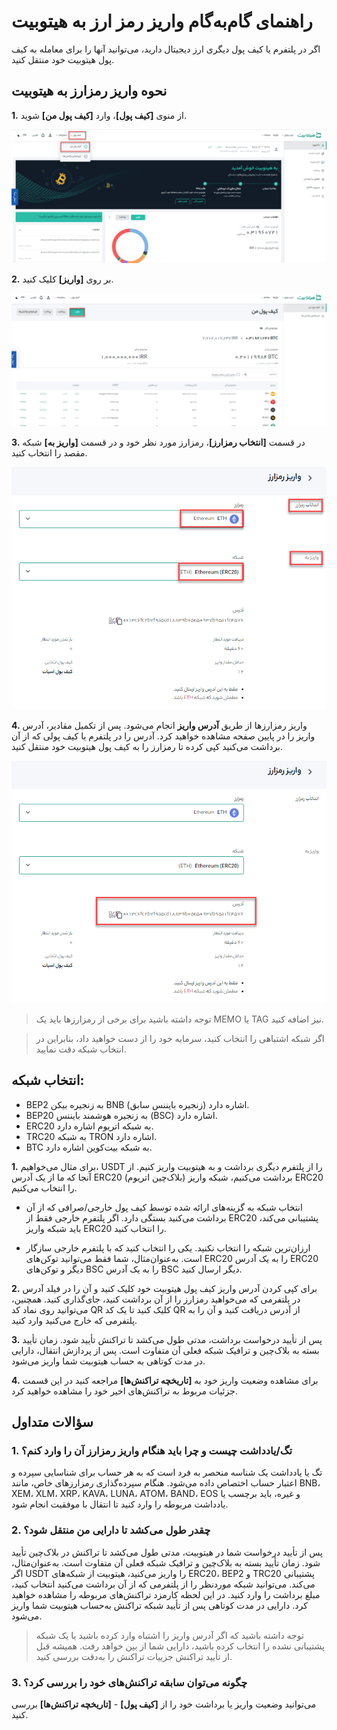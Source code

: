 # راهنمای گام‌به‌گام واریز رمز ارز به هیتوبیت 

اگر در پلتفرم یا کیف پول دیگری ارز دیجیتال دارید، می‌توانید آنها را برای معامله به کیف پول هیتوبیت خود منتقل کنید.


## نحوه واریز رمزارز به هیتوبیت

**1.** از منوی **[کیف پول]**، وارد **[کیف پول من]** شوید.

![کیف پول من](How-to-Deposit-Crypto-to-Hitobit1.png)

**2.** بر روی **[واریز]** کلیک کنید.

![گزینه واریز ارز دیجیتال](How-to-Deposit-Crypto-to-Hitobit2.png)

**3.** در قسمت **[انتخاب رمزارز]**، رمزارز مورد نظر خود و در قسمت **[واریز به]**  شبکه مقصد را انتخاب کنید.

![صفحه واریز ارز دیجیتال](How-to-Deposit-Crypto-to-Hitobit3.png)

**4.** واریز رمزارزها از طریق **آدرس واریز** انجام می‌شود. پس از تکمیل مقادیر، آدرس واریز را در پایین صفحه مشاهده خواهید کرد. آدرس را در پلتفرم یا کیف پولی که از آن برداشت می‌کنید کپی کرده تا رمزارز را به کیف پول هیتوبیت خود منتقل کنید.


![photo](How-to-Deposit-Crypto-to-Hitobit4.png)


> توجه داشته باشید برای برخی از رمزارزها باید یک MEMO  یا TAG نیز اضافه کنید.

>  اگر شبکه اشتباهی را انتخاب کنید، سرمایه خود را از دست خواهید داد، بنابراین در انتخاب شبکه دقت نمایید.	

## انتخاب شبکه:

- BEP2 به زنجیره بیکن BNB (زنجیره بایننس سابق) اشاره دارد.
- BEP20 به زنجیره هوشمند بایننس (BSC) اشاره دارد.
- ERC20 به شبکه اتریوم اشاره دارد.
- TRC20 به شبکه TRON اشاره دارد.
- BTC به شبکه بیت‌کوین اشاره دارد.

**1.**	برای مثال می‌خواهیم، USDT را از پلتفرم دیگری برداشت و به هیتوبیت واریز کنیم. از آنجا که ما از یک آدرس ERC20 (بلاک‌چین اتریوم) برداشت می‌کنیم، شبکه واریز ERC20 را انتخاب می‌کنیم.

- انتخاب شبکه به گزینه‌های ارائه شده توسط کیف پول خارجی/صرافی که از آن برداشت می‌کنید بستگی دارد. اگر پلتفرم خارجی فقط از ERC20 پشتیبانی می‌کند، باید شبکه واریز ERC20 را انتخاب کنید.

- ارزان‌ترین شبکه را انتخاب نکنید. یکی را انتخاب کنید که با پلتفرم خارجی سازگار است. به‌عنوان‌مثال، شما فقط می‌توانید توکن‌های ERC20 را به یک آدرس ERC20 دیگر و توکن‌های BSC را به یک آدرس BSC دیگر ارسال کنید.

**2.**	برای کپی کردن آدرس واریز کیف پول هیتوبیت خود کلیک کنید و آن را در فیلد آدرس در پلتفرمی که می‌خواهید رمزارز را از آن برداشت کنید، جای‌گذاری کنید.
همچنین، می‌توانید روی نماد کد QR کلیک کنید تا یک کد QR از آدرس دریافت کنید و آن را به پلتفرمی که خارج می‌کنید وارد کنید.

**3.**	پس از تأیید درخواست برداشت، مدتی طول می‌کشد تا تراکنش تأیید شود. زمان تأیید بسته به بلاک‌چین و ترافیک شبکه فعلی آن متفاوت است.
پس از پردازش انتقال، دارایی  در مدت کوتاهی  به حساب هیتوبیت شما واریز می‌شود.

**4.**	برای مشاهده وضعیت واریز خود به **[تاریخچه تراکنش‌ها]** مراجعه کنید در این قسمت جزئیات مربوط به تراکنش‌های اخیر خود را مشاهده خواهید کرد.

## سؤالات متداول

### 1.	تگ/یادداشت چیست و چرا باید هنگام واریز رمزارز آن را وارد کنم؟

تگ یا یادداشت یک شناسه منحصر به فرد است که به هر حساب برای شناسایی سپرده و اعتبار حساب اختصاص داده می‌شود. هنگام سپرده‌گذاری رمزارزهای خاص، مانند BNB، XEM، XLM، XRP، KAVA، LUNA، ATOM، BAND، EOS و غیره، باید برچسب یا یادداشت مربوطه را وارد کنید تا انتقال با موفقیت انجام شود.

### 2.	چقدر طول می‌کشد تا دارایی من منتقل شود؟

پس از تأیید درخواست شما در هیتوبیت، مدتی طول می‌کشد تا تراکنش در بلاک‌چین تأیید شود. زمان تأیید بسته به بلاک‌چین و ترافیک شبکه فعلی آن متفاوت است. 
به‌عنوان‌مثال، اگر USDT را واریز می‌کنید، هیتوبیت از شبکه‌های ERC20، BEP2 و TRC20 پشتیبانی می‌کند. می‌توانید شبکه موردنظر را از پلتفرمی که از آن برداشت می‌کنید انتخاب کنید، مبلغ برداشت را وارد کنید. در این لحظه کارمزد تراکنش‌های مربوطه را مشاهده خواهید کرد.
دارایی در مدت کوتاهی پس از تأیید شبکه تراکنش به‌حساب هیتوبیت شما واریز می‌شود.

> توجه داشته باشید که اگر آدرس واریز را اشتباه وارد کرده باشید یا یک شبکه پشتیبانی نشده را انتخاب کرده باشید، دارایی شما از بین خواهد رفت. همیشه قبل از تأیید تراکنش جزییات تراکنش را به‌دقت بررسی کنید.

### 3.	 چگونه می‌توان سابقه تراکنش‌های خود را بررسی کرد؟

می‌توانید وضعیت واریز یا برداشت خود را از **[کیف پول]** - **[تاریخچه تراکنش‌ها]** بررسی کنید.

